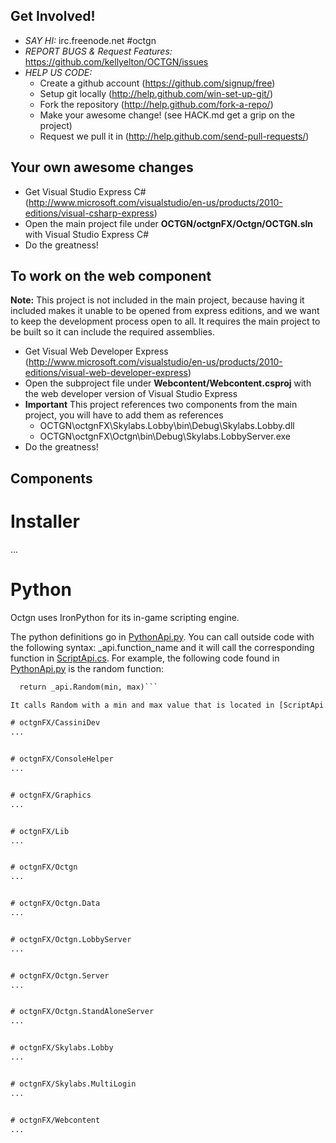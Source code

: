Get Involved! 
-------------------------------------------------
* *SAY HI:* irc.freenode.net #octgn
* *REPORT BUGS & Request Features:* https://github.com/kellyelton/OCTGN/issues
* *HELP US CODE:*
  * Create a github account (https://github.com/signup/free)
  * Setup git locally (http://help.github.com/win-set-up-git/)
  * Fork the repository (http://help.github.com/fork-a-repo/)
  * Make your awesome change! (see HACK.md get a grip on the project)
  * Request we pull it in (http://help.github.com/send-pull-requests/)

Your own awesome changes
-------------------------------------------------
* Get Visual Studio Express C# (http://www.microsoft.com/visualstudio/en-us/products/2010-editions/visual-csharp-express)
* Open the main project file under **OCTGN/octgnFX/Octgn/OCTGN.sln** with Visual Studio Express C#
* Do the greatness!

To work on the web component
-------------------------------------------------
**Note:** This project is not included in the main project, because having it included makes it unable to be opened from 
express editions, and we want to keep the development process open to all.  It requires the main project to be built so 
it can include the required assemblies.

* Get Visual Web Developer Express (http://www.microsoft.com/visualstudio/en-us/products/2010-editions/visual-web-developer-express)
* Open the subproject file under **Webcontent/Webcontent.csproj** with the web developer version of Visual Studio Express
* **Important** This project references two components from the main project, you will have to add them as references
  * OCTGN\octgnFX\Skylabs.Lobby\bin\Debug\Skylabs.Lobby.dll 
  * OCTGN\octgnFX\Octgn\bin\Debug\Skylabs.LobbyServer.exe
* Do the greatness! 

Components
-------------------------------------------------

# Installer
...

# Python
Octgn uses IronPython for its in-game scripting engine.

The python definitions go in [PythonApi.py](https://github.com/kellyelton/OCTGN/blob/master/octgnFX/Octgn/Scripting/PythonAPI.py). You can call outside code with the following syntax:  _api.function_name and it will call the corresponding function in [ScriptApi.cs](https://github.com/kellyelton/OCTGN/blob/master/octgnFX/Octgn/Scripting/ScriptAPI.cs).
For example, the following code found in [PythonApi.py](https://github.com/kellyelton/OCTGN/blob/master/octgnFX/Octgn/Scripting/PythonAPI.py) is the random function:
```def rnd(min, max):
  return _api.Random(min, max)```

It calls Random with a min and max value that is located in [ScriptApi.cs](https://github.com/kellyelton/OCTGN/blob/master/octgnFX/Octgn/Scripting/ScriptAPI.cs).

# octgnFX/CassiniDev
...


# octgnFX/ConsoleHelper
...


# octgnFX/Graphics
...


# octgnFX/Lib
...


# octgnFX/Octgn
...


# octgnFX/Octgn.Data
...


# octgnFX/Octgn.LobbyServer
...


# octgnFX/Octgn.Server
...


# octgnFX/Octgn.StandAloneServer
...


# octgnFX/Skylabs.Lobby
...


# octgnFX/Skylabs.MultiLogin
...


# octgnFX/Webcontent
...

